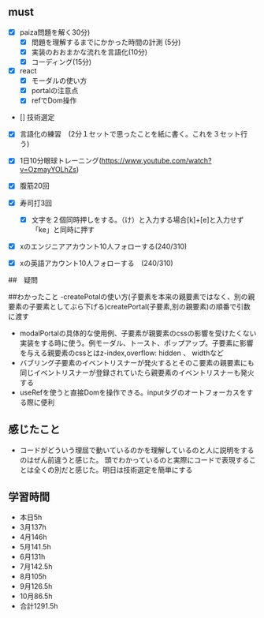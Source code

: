 

## must
- [x] paiza問題を解く30分)
  - [x] 問題を理解するまでにかかった時間の計測 (5分)
  - [x] 実装のおおまかな流れを言語化(10分)
  - [x] コーディング(15分)
- [x] react
  - [x] モーダルの使い方
  - [x] portalの注意点
  - [x] refでDom操作
- [] 技術選定
- [x] 言語化の練習　(2分１セットで思ったことを紙に書く。これを３セット行う)
- [x] 1日10分眼球トレーニング(https://www.youtube.com/watch?v=OzmayYOLhZs)
- [x] 腹筋20回
- [x] 寿司打3回
  - [x] 文字を２個同時押しをする。（け）と入力する場合[k]+[e]と入力せず「ke」と同時に押す
- [x] xのエンジニアアカウント10人フォローする(240/310)
- [x] xの英語アカウント10人フォローする　(240/310)
     

##　疑問


##わかったこと
-createPotalの使い方(子要素を本来の親要素ではなく、別の親要素の子要素としてぶら下げる)createPortal(子要素,別の親要素)の順番で引数に渡す
- modalPortalの具体的な使用例、子要素が親要素のcssの影響を受けたくない実装をする時に使う。例モーダル、トースト、ポップアップ。子要素に影響を与える親要素のcssとはz-index,overflow: hidden  、 widthなど
- バブリング子要素のイベントリスナーが発火するとそのこ要素の親要素にも同じイベントリスナーが登録されていたら親要素のイベントリスナーも発火する
- useRefを使うと直接Domを操作できる。inputタグのオートフォーカスをする際に便利



## 感じたこと
- コードがどういう理屈で動いているのかを理解しているのと人に説明をするのはぜん前違うと感じた。
頭でわかっているのと実際にコードで表現することは全くの別だと感じた。明日は技術選定を簡単にする



## 学習時間
  - 本日5h
  - 3月137h
  - 4月146h
  - 5月141.5h
  - 6月131h
  - 7月142.5h
  - 8月105h
  - 9月126.5h
  - 10月86.5h
  - 合計1291.5h
    






